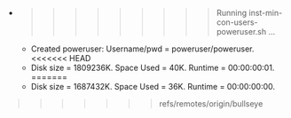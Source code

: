 * >>>>>>>>> Running inst-min-con-users-poweruser.sh ...
  * Created poweruser: Username/pwd = poweruser/poweruser.
<<<<<<< HEAD
  * Disk size = 1809236K. Space Used = 40K. Runtime = 00:00:00:01.
=======
  * Disk size = 1687432K. Space Used = 36K. Runtime = 00:00:00:00.
>>>>>>> refs/remotes/origin/bullseye
